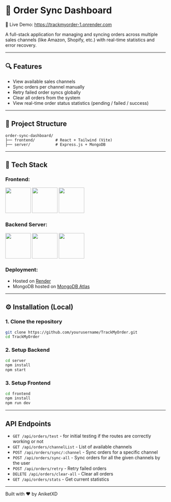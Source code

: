 # 🏦 Order Sync Dashboard

🔗 Live Demo: https://trackmyorder-1.onrender.com

A full-stack application for managing and syncing orders across multiple sales channels (like Amazon, Shopify, etc.) with real-time statistics and error recovery.

---

## 🔍 Features

* View available sales channels
* Sync orders per channel manually
* Retry failed order syncs globally
* Clear all orders from the system
* View real-time order status statistics (pending / failed / success)

---

## 📁 Project Structure

```
order-sync-dashboard/
├── frontend/         # React + Tailwind (Vite)
├── server/           # Express.js + MongoDB
```

---

## 🚀 Tech Stack

### Frontend:

<img src="https://upload.wikimedia.org/wikipedia/commons/a/a7/React-icon.svg" width="80"/> 
<img src="https://upload.wikimedia.org/wikipedia/commons/4/4c/Typescript_logo_2020.svg" width="80"/>
<img src="https://upload.wikimedia.org/wikipedia/commons/d/d5/Tailwind_CSS_Logo.svg" width="80"/>

### Backend Server:

<img src="https://upload.wikimedia.org/wikipedia/commons/d/d9/Node.js_logo.svg" width="80"/>
<img src="https://upload.wikimedia.org/wikipedia/commons/6/64/Expressjs.png" width="80"/>
<img src="https://upload.wikimedia.org/wikipedia/commons/9/93/MongoDB_Logo.svg" width="80"/>

### Deployment:

* Hosted on [Render](https://render.com)
* MongoDB hosted on [MongoDB Atlas](https://cloud.mongodb.com)

---

## ⚙️ Installation (Local)

### 1. Clone the repository

```bash
git clone https://github.com/yourusername/TrackMyOrder.git
cd TrackMyOrder
```

### 2. Setup Backend

```bash
cd server
npm install
npm start
```

### 3. Setup Frontend

```bash
cd frontend
npm install
npm run dev  
```
---

## API Endpoints

* `GET /api/orders/test` - for initial testing if the routes are correctly working or not
* `GET /api/orders/channelList` - List of available channels
* `POST /api/orders/sync/:channel` - Sync orders for a specific channel
* `POST /api/orders/sync-all` - Sync orders for all the given channels by the user
* `POST /api/orders/retry` - Retry failed orders
* `DELETE /api/orders/clear-all` - Clear all orders
* `GET /api/orders/stats` - Get current statistics

---


Built with ❤️ by AniketXD
